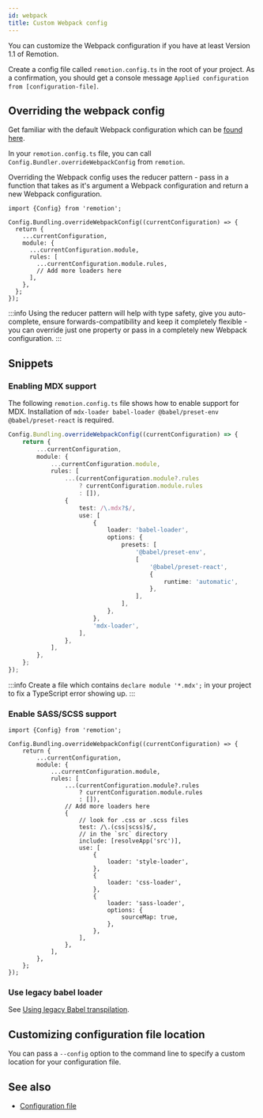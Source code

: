 ```yaml
---
id: webpack
title: Custom Webpack config
---
```


You can customize the Webpack configuration if you have at least Version 1.1 of Remotion.

Create a config file called `remotion.config.ts` in the root of your project. As a confirmation, you should get a console message `Applied configuration from [configuration-file]`.

## Overriding the webpack config

Get familiar with the default Webpack configuration which can be [found here](https://github.com/remotion-dev/remotion/blob/main/packages/bundler/src/webpack-config.ts).

In your `remotion.config.ts` file, you can call `Config.Bundler.overrideWebpackConfig` from `remotion`.

Overriding the Webpack config uses the reducer pattern - pass in a function that takes as it's argument a Webpack configuration and return a new Webpack configuration.

```tsx
import {Config} from 'remotion';

Config.Bundling.overrideWebpackConfig((currentConfiguration) => {
  return {
    ...currentConfiguration,
    module: {
      ...currentConfiguration.module,
      rules: [
        ...currentConfiguration.module.rules,
        // Add more loaders here
      ],
    },
  };
});
```

:::info
Using the reducer pattern will help with type safety, give you auto-complete, ensure forwards-compatibility and keep it completely flexible - you can override just one property or pass in a completely new Webpack configuration.
:::

## Snippets

### Enabling MDX support

The following `remotion.config.ts` file shows how to enable support for MDX. Installation of `mdx-loader babel-loader @babel/preset-env @babel/preset-react` is required.

```ts
Config.Bundling.overrideWebpackConfig((currentConfiguration) => {
	return {
		...currentConfiguration,
		module: {
			...currentConfiguration.module,
			rules: [
				...(currentConfiguration.module?.rules
					? currentConfiguration.module.rules
					: []),
				{
					test: /\.mdx?$/,
					use: [
						{
							loader: 'babel-loader',
							options: {
								presets: [
									'@babel/preset-env',
									[
										'@babel/preset-react',
										{
											runtime: 'automatic',
										},
									],
								],
							},
						},
						'mdx-loader',
					],
				},
			],
		},
	};
});

```

:::info
Create a file which contains `declare module '*.mdx';` in your project to fix a TypeScript error showing up.
:::

### Enable SASS/SCSS support

```tsx
import {Config} from 'remotion';

Config.Bundling.overrideWebpackConfig((currentConfiguration) => {
	return {
		...currentConfiguration,
		module: {
			...currentConfiguration.module,
			rules: [
				...(currentConfiguration.module?.rules
					? currentConfiguration.module.rules
					: []),
				// Add more loaders here
				{
					// look for .css or .scss files
					test: /\.(css|scss)$/,
					// in the `src` directory
					include: [resolveApp('src')],
					use: [
						{
							loader: 'style-loader',
						},
						{
							loader: 'css-loader',
						},
						{
							loader: 'sass-loader',
							options: {
								sourceMap: true,
							},
						},
					],
				},
			],
		},
	};
});
```

### Use legacy babel loader

See [Using legacy Babel transpilation](legacy-babel).

## Customizing configuration file location

You can pass a `--config` option to the command line to specify a custom location for your configuration file.

## See also

- [Configuration file](/docs/config)
